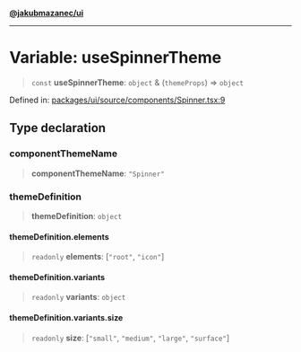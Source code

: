 [**@jakubmazanec/ui**](../README.md)

---

# Variable: useSpinnerTheme

> `const` **useSpinnerTheme**: `object` & (`themeProps`) => `object`

Defined in:
[packages/ui/source/components/Spinner.tsx:9](https://github.com/jakubmazanec/tools/blob/026d472564678641afd0039e9c07d936f221ca46/packages/ui/source/components/Spinner.tsx#L9)

## Type declaration

### componentThemeName

> **componentThemeName**: `"Spinner"`

### themeDefinition

> **themeDefinition**: `object`

#### themeDefinition.elements

> `readonly` **elements**: \[`"root"`, `"icon"`\]

#### themeDefinition.variants

> `readonly` **variants**: `object`

#### themeDefinition.variants.size

> `readonly` **size**: \[`"small"`, `"medium"`, `"large"`, `"surface"`\]

